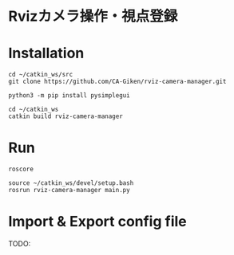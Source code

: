 # Rvizカメラ操作・視点登録

# Installation 
```
cd ~/catkin_ws/src
git clone https://github.com/CA-Giken/rviz-camera-manager.git

python3 -m pip install pysimplegui

cd ~/catkin_ws
catkin build rviz-camera-manager
```

# Run
```
roscore
```

```
source ~/catkin_ws/devel/setup.bash
rosrun rviz-camera-manager main.py
```

# Import & Export config file
TODO: 